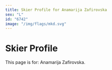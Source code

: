 ```yaml
---
title: Skier Profile for Anamarija Zafirovska
sex: "L"
id: "6742"
image: "/img/flags/mkd.svg" 
---
```


# Skier Profile

This page is for: Anamarija Zafirovska.
    